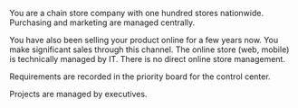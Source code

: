 You are a chain store company with one hundred stores nationwide. Purchasing and marketing are managed centrally.

You have also been selling your product online for a few years now. You make significant sales through this channel. The online store (web, mobile) is technically managed by IT. There is no direct online store management.

Requirements are recorded in the priority board for the control center.

Projects are managed by executives.
